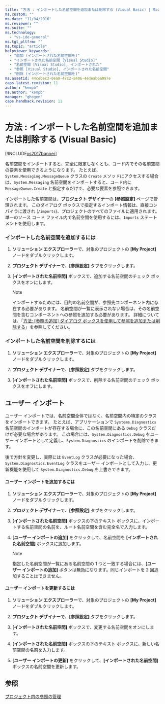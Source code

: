 ```yaml
---
title: "方法 : インポートした名前空間を追加または削除する (Visual Basic) | Microsoft Docs"
ms.custom: ""
ms.date: "11/04/2016"
ms.reviewer: ""
ms.suite: ""
ms.technology: 
  - "vs-ide-general"
ms.tgt_pltfrm: ""
ms.topic: "article"
helpviewer_keywords: 
  - "追加 (インポートされた名前空間を)"
  - "インポートされた名前空間 [Visual Studio]"
  - "名前空間 [Visual Studio], インポートされた"
  - "参照 [Visual Studio], インポートされた名前空間"
  - "削除 (インポートされた名前空間を)"
ms.assetid: 44cebec3-0ea0-47c2-8406-4edeab6a997e
caps.latest.revision: 11
author: "kempb"
ms.author: "kempb"
manager: "ghogen"
caps.handback.revision: 11
---
```

# 方法 : インポートした名前空間を追加または削除する (Visual Basic)
[!INCLUDE[vs2017banner](../code-quality/includes/vs2017banner.md)]

名前空間をインポートすると、完全に限定しなくとも、コード内でその名前空間の要素を使用できるようになります。  たとえば、`System.Messaging.MessageQueue` クラスの `Create` メソッドにアクセスする場合は、`System.Messaging` 名前空間をインポートすると、コード内に `MessageQueue.Create` と指定するだけで、必要な要素を参照できます。  
  
 インポートした名前空間は、**プロジェクト デザイナー**の **\[参照設定\]** ページで管理されます。  このダイアログ ボックスで指定するインポート情報は、直接コンパイラに渡され \(`/imports`\)、プロジェクトのすべてのファイルに適用されます。  単一のソース コード ファイル内で名前空間を使用するには、`Imports` ステートメントを使用します。  
  
### インポートした名前空間を追加するには  
  
1.  **ソリューション エクスプローラー**で、対象のプロジェクトの **\[My Project\]** ノードをダブルクリックします。  
  
2.  **プロジェクト デザイナー**で、**\[参照設定\]** タブをクリックします。  
  
3.  **\[インポートされた名前空間\]** ボックスで、追加する名前空間のチェック ボックスをオンにします。  
  
    > [!NOTE]
    >  インポートするためには、目的の名前空間が、参照先コンポーネント内に存在する必要があります。  名前空間が一覧に表示されない場合は、その名前空間を含むコンポーネントへの参照を追加する必要があります。  詳細については、「[方法: &#91;参照の追加&#93; ダイアログ ボックスを使用して参照を追加または削除する](http://msdn.microsoft.com/ja-jp/3bd75d61-f00c-47c0-86a2-dd1f20e231c9)」を参照してください。  
  
### インポートした名前空間を削除するには  
  
1.  **ソリューション エクスプローラー**で、対象のプロジェクトの **\[My Project\]** ノードをダブルクリックします。  
  
2.  **プロジェクト デザイナー**で、**\[参照設定\]** タブをクリックします。  
  
3.  **\[インポートされた名前空間\]** ボックスで、削除する名前空間のチェック ボックスをオフにします。  
  
## ユーザー インポート  
 ユーザー インポートでは、名前空間全体ではなく、名前空間内の特定のクラスをインポートできます。  たとえば、アプリケーションで `Systems.Diagnostics` 名前空間のインポートが存在する場合に、この名前空間にある `Debug` クラスだけが必要な場合があります。  この場合には、`System.Diagnostics.Debug` をユーザー インポートとして定義し、`System.Diagnostics` のインポートを削除できます。  
  
 後で方針を変更し、実際には `EventLog` クラスが必要になった場合、`System.Diagnostics.EventLog` クラスをユーザー インポートとして入力し、更新機能を使用して `System.Diagnostics.Debug` を上書きできます。  
  
#### ユーザー インポートを追加するには  
  
1.  **ソリューション エクスプローラー**で、対象のプロジェクトの **\[My Project\]** ノードをダブルクリックします。  
  
2.  **プロジェクト デザイナー**で、**\[参照設定\]** タブをクリックします。  
  
3.  **\[インポートされた名前空間\]** ボックスの下のテキスト ボックスに、インポートする名前空間の名前を、ルート名前空間を含む完全名で入力します。  
  
4.  **\[ユーザー インポートの追加\]** をクリックして、名前空間を **\[インポートされた名前空間\]** ボックスに追加します。  
  
    > [!NOTE]
    >  指定した名前空間が一覧にある名前空間の 1 つと一致する場合には、**\[ユーザー インポートの追加\]** ボタンは無効になります。同じインポートを 2 回追加することはできません。  
  
#### ユーザー インポートを更新するには  
  
1.  **ソリューション エクスプローラー**で、対象のプロジェクトの **\[My Project\]** ノードをダブルクリックします。  
  
2.  **プロジェクト デザイナー**で、**\[参照設定\]** タブをクリックします。  
  
3.  **\[インポートされた名前空間\]** ボックスで、変更する名前空間をオンにします。  
  
4.  **\[インポートされた名前空間\]** ボックスの下のテキスト ボックスに、新しい名前空間の名前を入力します。  
  
5.  **\[ユーザー インポートの更新\]** をクリックして、**\[インポートされた名前空間\]** ボックスの名前空間を更新します。  
  
## 参照  
 [プロジェクト内の参照の管理](../ide/managing-references-in-a-project.md)